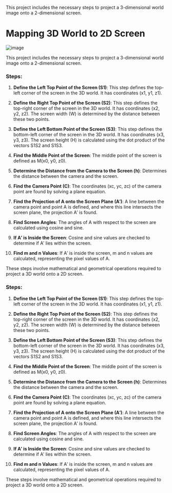 This project includes the necessary steps to project a 3-dimensional world image onto a 2-dimensional screen.
# Mapping 3D World to 2D Screen

![image](https://github.com/furkan-hub/3D-vectors-to-2d-plane/assets/72547366/a0908138-dab1-4f7a-a064-8f4ba4085f88)


This project includes the necessary steps to project a 3-dimensional world image onto a 2-dimensional screen.

### Steps:

1. **Define the Left Top Point of the Screen (S1)**:
   This step defines the top-left corner of the screen in the 3D world. It has coordinates (x1, y1, z1).

2. **Define the Right Top Point of the Screen (S2)**:
   This step defines the top-right corner of the screen in the 3D world. It has coordinates (x2, y2, z2). The screen width (W) is determined by the distance between these two points.

3. **Define the Left Bottom Point of the Screen (S3)**:
   This step defines the bottom-left corner of the screen in the 3D world. It has coordinates (x3, y3, z3). The screen height (H) is calculated using the dot product of the vectors S1S2 and S1S3.

4. **Find the Middle Point of the Screen**:
   The middle point of the screen is defined as M(x0, y0, z0).

5. **Determine the Distance from the Camera to the Screen (h)**:
   Determines the distance between the camera and the screen.

6. **Find the Camera Point (C)**:
   The coordinates (xc, yc, zc) of the camera point are found by solving a plane equation.

7. **Find the Projection of A onto the Screen Plane (A′)**:
   A line between the camera point and point A is defined, and where this line intersects the screen plane, the projection A′ is found.

8. **Find Screen Angles**:
   The angles of A with respect to the screen are calculated using cosine and sine.

9. **If A′ is Inside the Screen**:
   Cosine and sine values are checked to determine if A′ lies within the screen.

10. **Find m and n Values**:
    If A′ is inside the screen, m and n values are calculated, representing the pixel values of A.

These steps involve mathematical and geometrical operations required to project a 3D world onto a 2D screen.

### Steps:

1. **Define the Left Top Point of the Screen (S1)**:
   This step defines the top-left corner of the screen in the 3D world. It has coordinates (x1, y1, z1).

2. **Define the Right Top Point of the Screen (S2)**:
   This step defines the top-right corner of the screen in the 3D world. It has coordinates (x2, y2, z2). The screen width (W) is determined by the distance between these two points.

3. **Define the Left Bottom Point of the Screen (S3)**:
   This step defines the bottom-left corner of the screen in the 3D world. It has coordinates (x3, y3, z3). The screen height (H) is calculated using the dot product of the vectors S1S2 and S1S3.

4. **Find the Middle Point of the Screen**:
   The middle point of the screen is defined as M(x0, y0, z0).

5. **Determine the Distance from the Camera to the Screen (h)**:
   Determines the distance between the camera and the screen.

6. **Find the Camera Point (C)**:
   The coordinates (xc, yc, zc) of the camera point are found by solving a plane equation.

7. **Find the Projection of A onto the Screen Plane (A′)**:
   A line between the camera point and point A is defined, and where this line intersects the screen plane, the projection A′ is found.

8. **Find Screen Angles**:
   The angles of A with respect to the screen are calculated using cosine and sine.

9. **If A′ is Inside the Screen**:
   Cosine and sine values are checked to determine if A′ lies within the screen.

10. **Find m and n Values**:
    If A′ is inside the screen, m and n values are calculated, representing the pixel values of A.

These steps involve mathematical and geometrical operations required to project a 3D world onto a 2D screen.
